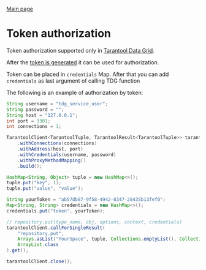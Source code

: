 [Main page](../README.md)

# Token authorization

Token authorization supported only in [Tarantool Data Grid](https://www.tarantool.io/en/datagrid/).  

After the [token is generated](https://www.tarantool.io/en/tdg/latest/administration/security/tokens/) it can be used
for authorization.

Token can be placed in `credentials` Map. After that you can add `credentials` as last argument of calling TDG function

The following is an example of authorization by token:
```java
String username = "tdg_service_user";
String password = "";
String host = "127.0.0.1";
int port = 3301;
int connections = 1;

TarantoolClient<TarantoolTuple, TarantoolResult<TarantoolTuple>> tarantoolClient = TarantoolClientFactory.createClient()
    .withConnections(connections)
    .withAddress(host, port)
    .withCredentials(username, password)
    .withProxyMethodMapping()
    .build();

HashMap<String, Object> tuple = new HashMap<>();
tuple.put("key", 1);
tuple.put("value", "value");

String yourToken = "ab57db87-9f58-4942-8347-28435b13fef0";
Map<String, String> credentials = new HashMap<>();
credentials.put("token", yourToken);

// repository.put(type_name, obj, options, context, credentials)
tarantoolClient.callForSingleResult(
    "repository.put",
    Arrays.asList("YourSpace", tuple, Collections.emptyList(), Collections.emptyList(), credentials),
    ArrayList.class
).get();

tarantoolClient.close();
```
